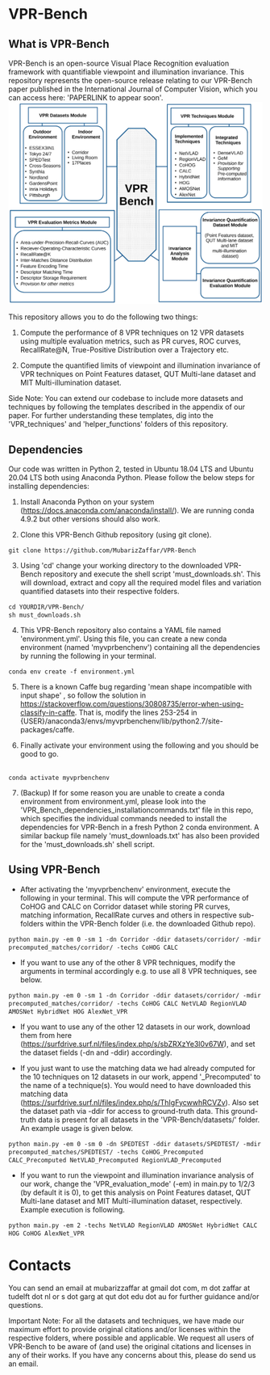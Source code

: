 # VPR-Bench

## What is VPR-Bench

VPR-Bench is an open-source Visual Place Recognition evaluation framework with quantifiable viewpoint and illumination invariance. This repository represents the open-source release relating to our VPR-Bench paper published in the International Journal of Computer Vision, which you can access here: 'PAPERLINK to appear soon'. 
![VPR-Bench Block Diagram](VPRBench.jpg)

This repository allows you to do the following two things:

1. Compute the performance of 8 VPR techniques on 12 VPR datasets using multiple evaluation metrics, such as PR curves, ROC curves, RecallRate@N, True-Positive Distribution over a Trajectory etc.

2. Compute the quantified limits of viewpoint and illumination invariance of VPR techniques on Point Features dataset, QUT Multi-lane dataset and MIT Multi-illumination dataset.

Side Note: You can extend our codebase to include more datasets and techniques by following the templates described in the appendix of our paper. For further understanding these templates, dig into the 'VPR_techniques' and 'helper_functions' folders of this repository.

## Dependencies

Our code was written in Python 2, tested in Ubuntu 18.04 LTS and Ubuntu 20.04 LTS both using Anaconda Python. Please follow the below steps for installing dependencies:

1. Install Anaconda Python on your system (https://docs.anaconda.com/anaconda/install/). We are running conda 4.9.2 but other versions should also work.

2. Clone this VPR-Bench Github repository (using git clone).

```
git clone https://github.com/MubarizZaffar/VPR-Bench

```

3. Using 'cd' change your working directory to the downloaded VPR-Bench repository and execute the shell script 'must_downloads.sh'. This will download, extract and copy all the required model files and variation quantified datasets into their respective folders.

```
cd YOURDIR/VPR-Bench/
sh must_downloads.sh
```

4. This VPR-Bench repository also contains a YAML file named 'environment.yml'. Using this file, you can create a new conda environment (named 'myvprbenchenv') containing all the dependencies by running the following in your terminal.

```
conda env create -f environment.yml
```

5. There is a known Caffe bug regarding 'mean shape incompatible with input shape' , so follow the solution in https://stackoverflow.com/questions/30808735/error-when-using-classify-in-caffe. That is, modify the lines 253-254 in {USER}/anaconda3/envs/myvprbenchenv/lib/python2.7/site-packages/caffe.

6. Finally activate your environment using the following and you should be good to go.

```

conda activate myvprbenchenv

```

7. (Backup) If for some reason you are unable to create a conda environment from environment.yml, please look into the 'VPR_Bench_dependencies_installationcommands.txt' file in this repo, which specifies the individual commands needed to install the dependencies for VPR-Bench in a fresh Python 2 conda environment. A similar backup file namely 'must_downloads.txt' has also been provided for the 'must_downloads.sh' shell script.

## Using VPR-Bench

- After activating the 'myvprbenchenv' environment, execute the following in your terminal. This will compute the VPR performance of CoHOG and CALC on Corridor dataset while storing PR curves, matching information, RecallRate curves and others in respective sub-folders within the VPR-Bench folder (i.e. the downloaded Github repo).

```
python main.py -em 0 -sm 1 -dn Corridor -ddir datasets/corridor/ -mdir precomputed_matches/corridor/ -techs CoHOG CALC
```

- If you want to use any of the other 8 VPR techniques, modify the arguments in terminal accordingly e.g. to use all 8 VPR techniques, see below. 

```
python main.py -em 0 -sm 1 -dn Corridor -ddir datasets/corridor/ -mdir precomputed_matches/corridor/ -techs CoHOG CALC NetVLAD RegionVLAD AMOSNet HybridNet HOG AlexNet_VPR
```
- If you want to use any of the other 12 datasets in our work, download them from here (https://surfdrive.surf.nl/files/index.php/s/sbZRXzYe3l0v67W), and set the dataset fields (-dn and -ddir) accordingly.

- If you just want to use the matching data we had already computed for the 10 techniques on 12 datasets in our work, append '_Precomputed' to the name of a technique(s). You would need to have downloaded this matching data (https://surfdrive.surf.nl/files/index.php/s/ThIgFycwwhRCVZv). Also set the dataset path via -ddir for access to ground-truth data. This ground-truth data is present for all datasets in the 'VPR-Bench/datasets/' folder. An example usage is given below.

```
python main.py -em 0 -sm 0 -dn SPEDTEST -ddir datasets/SPEDTEST/ -mdir precomputed_matches/SPEDTEST/ -techs CoHOG_Precomputed CALC_Precomputed NetVLAD_Precomputed RegionVLAD_Precomputed
```

- If you want to run the viewpoint and illumination invariance analysis of our work, change the 'VPR_evaluation_mode' (-em) in main.py to 1/2/3 (by default it is 0), to get this analysis on Point Features dataset, QUT Multi-lane dataset and MIT Multi-illumination dataset, respectively. Example execution is following.

```
python main.py -em 2 -techs NetVLAD RegionVLAD AMOSNet HybridNet CALC HOG CoHOG AlexNet_VPR

```

# Contacts
You can send an email at mubarizzaffar at gmail dot com, m dot zaffar at tudelft dot nl or s dot garg at qut dot edu dot au for further guidance and/or questions.

Important Note: For all the datasets and techniques, we have made our maximum effort to provide original citations and/or licenses within the respective folders, where possible and applicable. We request all users of VPR-Bench to be aware of (and use) the original citations and licenses in any of their works. If you have any concerns about this, please do send us an email.
